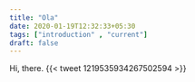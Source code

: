 ```yaml
---
title: "Ola"
date: 2020-01-19T12:32:33+05:30
tags: ["introduction" , "current"]
draft: false
---
```

Hi, there.
{{< tweet 1219535934267502594 >}}
